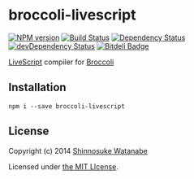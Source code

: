 # broccoli-livescript

[![NPM version](https://badge.fury.io/js/broccoli-livescript.png)](http://badge.fury.io/js/broccoli-livescript)
[![Build Status](https://travis-ci.org/shinnn/broccoli-livescript.png?branch=master)](https://travis-ci.org/shinnn/broccoli-livescript)
[![Dependency Status](https://david-dm.org/shinnn/broccoli-livescript.png)](https://david-dm.org/shinnn/broccoli-livescript)
[![devDependency Status](https://david-dm.org/shinnn/broccoli-livescript/dev-status.png)](https://david-dm.org/shinnn/broccoli-livescript#info=devDependencies)
[![Bitdeli Badge](https://d2weczhvl823v0.cloudfront.net/shinnn/broccoli-livescript/trend.png)](https://bitdeli.com/free "Bitdeli Badge")

[LiveScript](http://livescript.net/) compiler for [Broccoli](https://github.com/joliss/broccoli)

## Installation

```
npm i --save broccoli-livescript
```

## License

Copyright (c) 2014 [Shinnosuke Watanabe](https://github.com/shinnn)

Licensed under [the MIT LIcense](./LICENSE).
